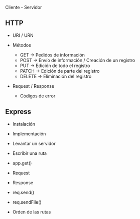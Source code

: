 Cliente - Servidor

## HTTP 
- URI / URN

- Métodos 
  - GET → Pedidos de información
  - POST → Envío de información / Creación de un registro
  - PUT → Edición de todo el registro
  - PATCH → Edición de parte del registro
  - DELETE → Eliminación del registro

- Request / Response
  - Códigos de error

## Express

- Instalación
- Implementación

- Levantar un servidor
- Escribir una ruta

- app.get()
- Request
- Response
- req.send()
- req.sendFile()

- Orden de las rutas